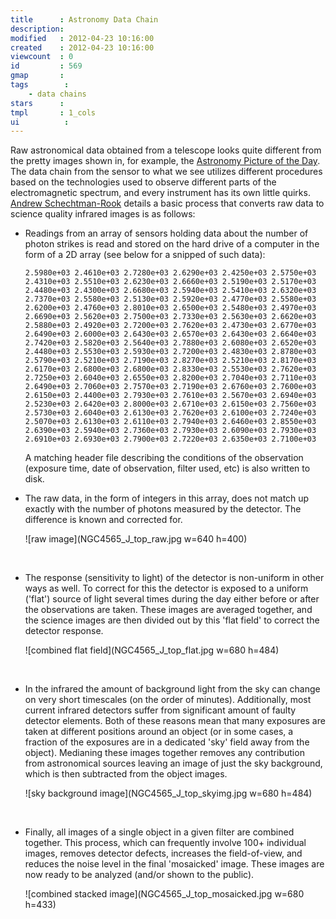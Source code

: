 ```yaml
---
title      : Astronomy Data Chain
description: 
modified   : 2012-04-23 10:16:00
created    : 2012-04-23 10:16:00
viewcount  : 0
id         : 569
gmap       : 
tags        :
    - data chains
stars      : 
tmpl       : 1_cols
ui			: 
---
```


Raw astronomical data obtained from a telescope looks quite different from the pretty images shown in, for example, the [Astronomy Picture of the Day][1]. The data chain from the sensor to what we see utilizes different procedures based on the technologies used to observe different parts of the electromagnetic spectrum, and every instrument has its own little quirks. [Andrew Schechtman-Rook][2] details a basic process that converts raw data to science quality infrared images is as follows:

*	Readings from an array of sensors holding data about the number of photon strikes is read and stored on the hard drive of a computer in the form of a 2D array (see below for a snipped of such data):
	
		2.5980e+03 2.4610e+03 2.7280e+03 2.6290e+03 2.4250e+03 2.5750e+03 
		2.4310e+03 2.5510e+03 2.6230e+03 2.6660e+03 2.5190e+03 2.5170e+03 
		2.4480e+03 2.4300e+03 2.6680e+03 2.5940e+03 2.5410e+03 2.6320e+03 
		2.7370e+03 2.5580e+03 2.5130e+03 2.5920e+03 2.4770e+03 2.5580e+03 
		2.6200e+03 2.4760e+03 2.8010e+03 2.6500e+03 2.5480e+03 2.4970e+03 
		2.6690e+03 2.5620e+03 2.7500e+03 2.7330e+03 2.5630e+03 2.6620e+03 
		2.5880e+03 2.4920e+03 2.7200e+03 2.7620e+03 2.4730e+03 2.6770e+03 
		2.6490e+03 2.6000e+03 2.6430e+03 2.6570e+03 2.6430e+03 2.6640e+03 
		2.7420e+03 2.5820e+03 2.5640e+03 2.7880e+03 2.6080e+03 2.6520e+03 
		2.4480e+03 2.5530e+03 2.5930e+03 2.7200e+03 2.4830e+03 2.8780e+03 
		2.5790e+03 2.5210e+03 2.7190e+03 2.8270e+03 2.5210e+03 2.8170e+03 
		2.6170e+03 2.6800e+03 2.6800e+03 2.8330e+03 2.5530e+03 2.7620e+03 
		2.7250e+03 2.6040e+03 2.6550e+03 2.8200e+03 2.7040e+03 2.7110e+03 
		2.6490e+03 2.7060e+03 2.7570e+03 2.7190e+03 2.6760e+03 2.7600e+03 
		2.6150e+03 2.4400e+03 2.7930e+03 2.7610e+03 2.5670e+03 2.6940e+03 
		2.5230e+03 2.6420e+03 2.8000e+03 2.6710e+03 2.6150e+03 2.7560e+03 
		2.5730e+03 2.6040e+03 2.6130e+03 2.7620e+03 2.6100e+03 2.7240e+03 
		2.5070e+03 2.6130e+03 2.6110e+03 2.7940e+03 2.6460e+03 2.8550e+03 
		2.6390e+03 2.5940e+03 2.7360e+03 2.7930e+03 2.6090e+03 2.7930e+03 
		2.6910e+03 2.6930e+03 2.7900e+03 2.7220e+03 2.6350e+03 2.7100e+03 

 	A matching header file describing the conditions of the observation (exposure time, date of observation, filter used, etc) is also written to disk.
 
*	The raw data, in the form of integers in this array, does not match up exactly with the number of photons measured by the detector. The difference is known and corrected for.

	![raw image](NGC4565_J_top_raw.jpg w=640 h=400)  
	
<br clear="both">
	
*	The response (sensitivity to light) of the detector is non-uniform in other ways as well. To correct for this the detector is exposed to a uniform ('flat') source of light several times during the day either before or after the observations are taken. These images are averaged together, and the science images are then divided out by this 'flat field' to correct the detector response.

	![combined flat field](NGC4565_J_top_flat.jpg w=680 h=484)  

<br clear="both">

*	In the infrared the amount of background light from the sky can change on very short timescales (on the order of minutes). Additionally, most current infrared detectors suffer from significant amount of faulty detector elements. Both of these reasons mean that many exposures are taken at different positions around an object (or in some cases, a fraction of the exposures are in a dedicated 'sky' field away from the object). Medianing these images together removes any contribution from astronomical sources leaving an image of just the sky background, which is then subtracted from the object images.

	![sky background image](NGC4565_J_top_skyimg.jpg w=680 h=484)  

<br clear="both">
	
*	Finally, all images of a single object in a given filter are combined together. This process, which can frequently involve 100+ individual images, removes detector defects, increases the field-of-view, and reduces the noise level in the final 'mosaicked' image. These images are now ready to be analyzed (and/or shown to the public).

	![combined stacked image](NGC4565_J_top_mosaicked.jpg w=680 h=433)  
	

[1]: http://apod.nasa.gov/apod/
[2]: http://www.astro.wisc.edu/our-people/graduate-students/schechtman-rook/

